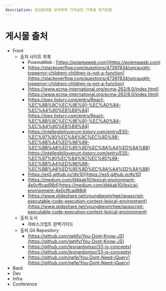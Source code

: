 ```yaml
---
description: 관심분야를 공부하며 기억보단 기록을 하기위함
---
```


# 게시물 출처



* Front
  * 출처 사이트 목록
    * PoiemaWeb : [https://poiemaweb.com](https://poiemaweb.com)
    * [https://stackoverflow.com/questions/47397834/uncaught-typeerror-childreni-children-is-not-a-function](https://stackoverflow.com/questions/47397834/uncaught-typeerror-childreni-children-is-not-a-function)
    * [https://www.ecma-international.org/ecma-262/8.0/index.html](https://www.ecma-international.org/ecma-262/8.0/index.html)
    * [https://ipex.tistory.com/entry/React-%EC%8B%9C%EC%9E%91-%EC%A0%84-%EC%A4%80%EB%B9%84](https://ipex.tistory.com/entry/React-%EC%8B%9C%EC%9E%91-%EC%A0%84-%EC%A4%80%EB%B9%84)
    * [https://intellegibilisverum.tistory.com/entry/ES5-%EC%97%90%EC%84%9C%EC%9D%98-%EC%8B%A4%ED%96%89-%EC%BB%A8%ED%85%8D%EC%8A%A4%ED%8A%B8](https://intellegibilisverum.tistory.com/entry/ES5-%EC%97%90%EC%84%9C%EC%9D%98-%EC%8B%A4%ED%96%89-%EC%BB%A8%ED%85%8D%EC%8A%A4%ED%8A%B8)
    * [https://es5.github.io/\#x10](https://es5.github.io/#x10)
    * [https://medium.com/@kkak10/lexical-environment-4e0cffcad98d](https://medium.com/@kkak10/lexical-environment-4e0cffcad98d)
    * [https://www.slideshare.net/youngbeomrhee/javascript-executable-code-execution-context-lexical-environment](https://www.slideshare.net/youngbeomrhee/javascript-executable-code-execution-context-lexical-environment)
  * 출처 도서
    * 자바스크립트 완벽가이드
  * 출처 Git Repository
    * [https://github.com/getify/You-Dont-Know-JS](https://github.com/getify/You-Dont-Know-JS)
    * [https://github.com/leonardomso/33-js-concepts](https://github.com/leonardomso/33-js-concepts)
    * [https://github.com/nefe/You-Dont-Need-jQuery](https://github.com/nefe/You-Dont-Need-jQuery)
* Back
* Dev
* Infra
* Conference


